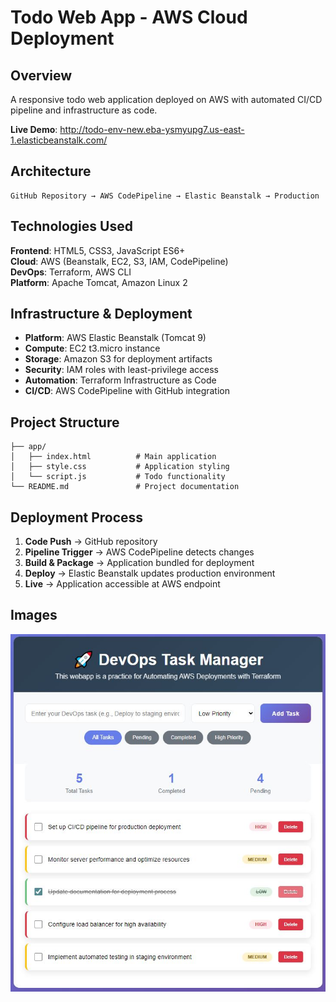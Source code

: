 # Todo Web App - AWS Cloud Deployment

## Overview
A responsive todo web application deployed on AWS with automated CI/CD pipeline and infrastructure as code.

**Live Demo**: http://todo-env-new.eba-ysmyupg7.us-east-1.elasticbeanstalk.com/

## Architecture
```
GitHub Repository → AWS CodePipeline → Elastic Beanstalk → Production
```

## Technologies Used
**Frontend**: HTML5, CSS3, JavaScript ES6+  
**Cloud**: AWS (Beanstalk, EC2, S3, IAM, CodePipeline)  
**DevOps**: Terraform, AWS CLI  
**Platform**: Apache Tomcat, Amazon Linux 2  

## Infrastructure & Deployment
- **Platform**: AWS Elastic Beanstalk (Tomcat 9)
- **Compute**: EC2 t3.micro instance  
- **Storage**: Amazon S3 for deployment artifacts
- **Security**: IAM roles with least-privilege access
- **Automation**: Terraform Infrastructure as Code
- **CI/CD**: AWS CodePipeline with GitHub integration

## Project Structure
```
├── app/
│   ├── index.html          # Main application
│   ├── style.css           # Application styling
│   └── script.js           # Todo functionality
└── README.md               # Project documentation
```

## Deployment Process
1. **Code Push** → GitHub repository
2. **Pipeline Trigger** → AWS CodePipeline detects changes  
3. **Build & Package** → Application bundled for deployment
4. **Deploy** → Elastic Beanstalk updates production environment
5. **Live** → Application accessible at AWS endpoint

## Images
<img src="https://github.com/quocm1nh238/aws-devops-project/blob/main/images/todo-app.png" width="720">
